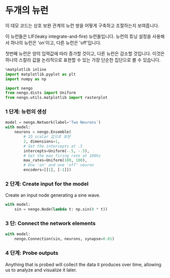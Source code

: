 # 두개의 뉴런

이 데모 코드는 상호 보완 관계의 뉴런 쌍을 어떻게 구축하고 조절하는지 보여줍니다.

이 뉴런들은 LIF\(leaky integrate-and-fire\) 뉴런들입니다. 뉴런의 튜닝 설정을 사용해서 하나의 뉴런은 'on'이고, 다른 뉴런은 'off'입니다.   

첫번째 뉴런은 양의 입력값에 따라 증가할 것이고, 다른 뉴런은 감소할 것입니다. 이것은  하나의 스칼라 값을 논리적으로 표현할 수 있는 가장 단순한 집단으로 볼 수 있습니다.

```python
%matplotlib inline
import matplotlib.pyplot as plt
import numpy as np

import nengo
from nengo.dists import Uniform
from nengo.utils.matplotlib import rasterplot
```

### 1 단계: 뉴런의 생성

```python
model = nengo.Network(label='Two Neurons')
with model:
    neurons = nengo.Ensemble(
        # 1D scalar 값으로 표현
        2, dimensions=1, 
        # Set the intercepts at .5
        intercepts=Uniform(-.5, -.5),  
        # Set the max firing rate at 100hz
        max_rates=Uniform(100, 100),  
        # One 'on' and one 'off' neuron
        encoders=[[1], [-1]])  
```

### 2 단계: Create input for the model

Create an input node generating a sine wave.

```python
with model:
    sin = nengo.Node(lambda t: np.sin(8 * t))
```

### 3 단: Connect the network elements

```python
with model:
    nengo.Connection(sin, neurons, synapse=0.01)
```

### 4 단계: Probe outputs

Anything that is probed will collect the data it produces over time, allowing us to analyze and visualize it later.

